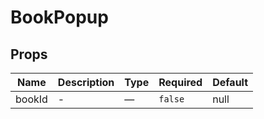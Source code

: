 # BookPopup

## Props

<!-- @vuese:BookPopup:props:start -->
|Name|Description|Type|Required|Default|
|---|---|---|---|---|
|bookId|-|—|`false`|null|

<!-- @vuese:BookPopup:props:end -->


